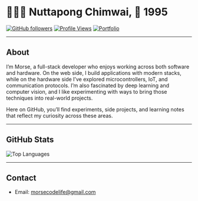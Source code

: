 # 👨🏽‍💻 Nuttapong Chimwai, 🎂 1995

[![GitHub followers](https://img.shields.io/github/followers/morsecodelife?label=Followers&style=for-the-badge&color=ff6f00&labelColor=6a0dad)](https://github.com/morsecodelife)
[![Profile Views](https://komarev.com/ghpvc/?username=morsecodelife&style=for-the-badge&color=ff6f00&label=Profile%20Views)](https://github.com/morsecodelife)
[![Portfolio](https://img.shields.io/badge/Portfolio-Website-ff6f00?style=for-the-badge&logo=vercel&logoColor=white&labelColor=6a0dad)](https://morsecodelife.vercel.app)

---

## About
I’m Morse, a full-stack developer who enjoys working across both software and hardware. On the web side, I build applications with modern stacks, while on the hardware side I’ve explored microcontrollers, IoT, and communication protocols. I’m also fascinated by deep learning and computer vision, and I like experimenting with ways to bring those techniques into real-world projects.

Here on GitHub, you’ll find experiments, side projects, and learning notes that reflect my curiosity across these areas.

---

## GitHub Stats

![Top Languages](https://github-readme-stats.vercel.app/api/top-langs/?username=morsecodelife&layout=compact&theme=default&hide_border=true)

---

## Contact
- Email: morsecodelife@gmail.com
